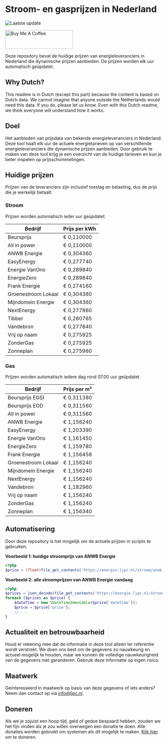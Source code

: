 # Stroom- en gasprijzen in Nederland

![Laatste update](https://img.shields.io/badge/laatste%20update-2025--09--30%2021%3A00%20CET-brightgreen)

<a href="https://www.buymeacoffee.com/Lars-" target="_blank"><img src="https://cdn.buymeacoffee.com/buttons/v2/default-orange.png" alt="Buy Me A Coffee" height="60" style="height: 60px !important;width: 217px !important;" ></a>

Deze repository bevat de huidige prijzen van energieleveranciers in Nederland die dynamische prijzen aanbieden. De prijzen worden elk uur automatisch geüpdatet.

## Why Dutch?

This readme is in Dutch (except this part) because the content is based on Dutch data. We cannot imagine that anyone outside the Netherlands would need this data. If you do, please let us know. Even with this Dutch readme, we think
everyone will understand how it works.

## Doel

Het aanbieden van prijsdata van bekende energieleveranciers in Nederland. Deze tool haalt elk uur de actuele energietarieven op van verschillende energieleveranciers die dynamische prijzen aanbieden. Door gebruik te maken van deze tool
krijg je een overzicht van de huidige tarieven en kun je beter inspelen op prijsschommelingen.

## Huidige prijzen

Prijzen van de leveranciers zijn inclusief toeslag en belasting, dus de prijs die je werkelijk betaalt.

### Stroom

Prijzen worden automatisch ieder uur geüpdatet.

 Bedrijf | Prijs per kWh 
---------|---------------
Beursprijs | € 0,110000
All in power | € 0,110000
ANWB Energie | € 0,304360
EasyEnergy | € 0,277740
Energie VanOns | € 0,289840
EnergieZero | € 0,289840
Frank Energie | € 0,274160
Groenestroom Lokaal | € 0,304360
Mijndomein Energie | € 0,304360
NextEnergy | € 0,277860
Tibber | € 0,280765
Vandebron | € 0,277840
Vrij op naam | € 0,275925
ZonderGas | € 0,275925
Zonneplan | € 0,275960


### Gas

Prijzen worden automatisch iedere dag rond 07.00 uur geüpdatet.

 Bedrijf | Prijs per m³ 
---------|--------------
Beursprijs EGSI | € 0,311380
Beursprijs EOD | € 0,311560
All in power | € 0,311560
ANWB Energie | € 1,156240
EasyEnergy | € 1,203390
Energie VanOns | € 1,161450
EnergieZero | € 1,159780
Frank Energie | € 1,156458
Groenestroom Lokaal | € 1,156240
Mijndomein Energie | € 1,156240
NextEnergy | € 1,156240
Vandebron | € 1,182960
Vrij op naam | € 1,156240
ZonderGas | € 1,156240
Zonneplan | € 1,156340


## Automatisering

Door deze repository is het mogelijk om de actuele prijzen in scripts te gebruiken.

**Voorbeeld 1: huidige stroomprijs van ANWB Energie**

```php
<?php
$price = (float)file_get_contents('https://energie.ljpc.nl/stroom/anwb-energie-nu.txt');

```

**Voorbeeld 2: alle stroomprijzen van ANWB Energie vandaag**

```php
<?php
$prices = json_decode(file_get_contents('https://energie.ljpc.nl/stroom/all-in-power-vandaag.json'),true);
foreach ($prices as $price) {
    $dateTime = new \DateTimeImmutable($price['datetime']);
    $price = $price['price'];
    // ...
}
```

## Actualiteit en betrouwbaarheid

Houd er rekening mee dat de informatie in deze tool alleen ter referentie wordt verstrekt. We doen ons best om de gegevens zo nauwkeurig en actueel mogelijk te houden, maar we kunnen de volledige nauwkeurigheid van de gegevens niet
garanderen. Gebruik deze informatie op eigen risico.

## Maatwerk

Geïnteresseerd in maatwerk op basis van deze gegevens of iets anders? Neem dan contact op
via [info@ljpc.nl](mailto:info@ljpc.nl?subject=Energie%20prijzen).

## Doneren

Als we je zojuist een hoop tijd, geld of gedoe bespaard hebben, zouden we het fijn vinden als je zou willen overwegen een
donatie te doen. Alle donaties worden gebruikt om systemen als dit mogelijk te
maken. [Klik hier](https://www.buymeacoffee.com/Lars-) om te doneren.
